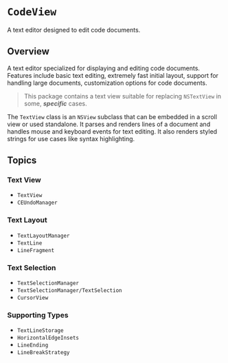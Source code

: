 # ``CodeView``

A text editor designed to edit code documents.

## Overview

A text editor specialized for displaying and editing code documents. Features include basic text editing, extremely fast initial layout, support for handling large documents, customization options for code documents.

> This package contains a text view suitable for replacing `NSTextView` in some, **_specific_** cases.

The `TextView` class is an `NSView` subclass that can be embedded in a scroll view or used standalone. It parses and renders lines of a document and handles mouse and keyboard events for text editing. It also renders styled strings for use cases like syntax highlighting.

## Topics

### Text View

- `TextView`
- `CEUndoManager`

### Text Layout

- `TextLayoutManager`
- `TextLine`
- `LineFragment`

### Text Selection

- `TextSelectionManager`
- `TextSelectionManager/TextSelection`
- `CursorView`

### Supporting Types

- `TextLineStorage`
- `HorizontalEdgeInsets`
- `LineEnding`
- `LineBreakStrategy`
